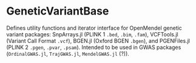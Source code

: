 # GeneticVariantBase

Defines utility functions and iterator interface for OpenMendel genetic variant packages: SnpArrays.jl (PLINK 1 `.bed`, `.bim`, `.fam`), VCFTools.jl (Variant Call Format `.vcf`), BGEN.jl (Oxford BGEN `.bgen`), and PGENFiles.jl (PLINK 2 `.pgen`, `.pvar`, `.psam`). Intended to be used in GWAS packages (`OrdinalGWAS.jl`, `TrajGWAS.jl`, `MendelGWAS.jl` (?)).
